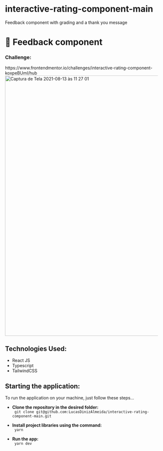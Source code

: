 # interactive-rating-component-main
Feedback component with grading and a thank you message

<h1>🚀 Feedback component</h1>

<h3>Challenge:</h3>
<link>https://www.frontendmentor.io/challenges/interactive-rating-component-koxpeBUmI/hub
<img width="855" alt="Captura de Tela 2021-08-13 às 11 27 01" src="https://res.cloudinary.com/dz209s6jk/image/upload/f_auto,q_auto,w_700/Challenges/azuwlqhmt3ty3h0cfnnr.jpg">
</link>

<h2>Technologies Used:</h2>
<ul>
      <li>React JS</li>
      <li>Typescript</li>
      <li>TailwindCSS</li>

</ul>

<h2>Starting the application:</h2>
<p>To run the application on your machine, just follow these steps... </p>

   <ul> 
    <li><b>Clone the repository in the desired folder:</li></b>
    <code> git clone git@github.com:LucasDinizAlmeida/interactive-rating-component-main.git</code>
   </ul>
   <ul> 
    <li><b>Install project libraries using the command:</li></b>
    <code> yarn </code>
   </ul>
    <ul> 
    <li><b>Run the app:</li></b>
    <code> yarn dev </code>
   </ul>
